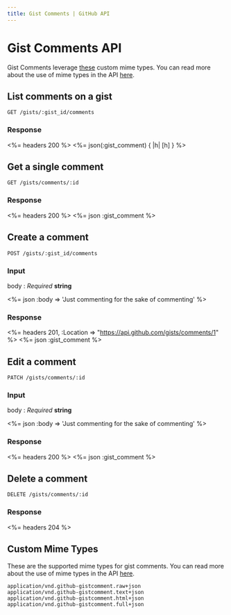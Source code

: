 ```yaml
---
title: Gist Comments | GitHub API
---
```


# Gist Comments API

Gist Comments leverage [these](#custom-mime-types) custom mime types.
You can read more about the use of mime types in the API
[here](/v3/mime/).

## List comments on a gist

    GET /gists/:gist_id/comments

### Response

<%= headers 200 %>
<%= json(:gist_comment) { |h| [h] } %>

## Get a single comment

    GET /gists/comments/:id

### Response

<%= headers 200 %>
<%= json :gist_comment %>

## Create a comment

    POST /gists/:gist_id/comments

### Input

body
: _Required_ **string**

<%= json :body => 'Just commenting for the sake of commenting' %>

### Response

<%= headers 201,
      :Location => "https://api.github.com/gists/comments/1" %>
<%= json :gist_comment %>

## Edit a comment

    PATCH /gists/comments/:id

### Input

body
: _Required_ **string**

<%= json :body => 'Just commenting for the sake of commenting' %>

### Response

<%= headers 200 %>
<%= json :gist_comment %>

## Delete a comment

    DELETE /gists/comments/:id

### Response

<%= headers 204 %>

## Custom Mime Types

These are the supported mime types for gist comments. You can read more about the
use of mime types in the API [here](/v3/mime/).

    application/vnd.github-gistcomment.raw+json
    application/vnd.github-gistcomment.text+json
    application/vnd.github-gistcomment.html+json
    application/vnd.github-gistcomment.full+json
